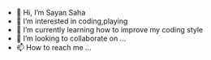 - 👋 Hi, I’m Sayan Saha
- 👀 I’m interested in coding,playing
- 🌱 I’m currently learning how to improve my coding style
- 💞️ I’m looking to collaborate on ...
- 📫 How to reach me ...

<!---
Sayanhomeinspectorpro/Sayanhomeinspectorpro is a ✨ special ✨ repository because its `README.md` (this file) appears on your GitHub profile.
You can click the Preview link to take a look at your changes.
--->
